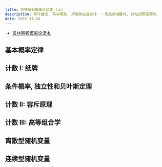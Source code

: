 ```yaml
---
title: 普林斯顿概率论读本 (上)
description: 翠叶藏莺, 珠帘隔燕. 炉香静逐游丝转. 一场愁梦酒醒时, 斜阳却照深深院.
date: 2022-11-24
---
```


- [普林斯顿概率论读本](https://book.douban.com/subject/35193606/)

## 基本概率定律

## 计数 I: 纸牌

## 条件概率, 独立性和贝叶斯定理

## 计数 II: 容斥原理

## 计数 III: 高等组合学

## 离散型随机变量

## 连续型随机变量
